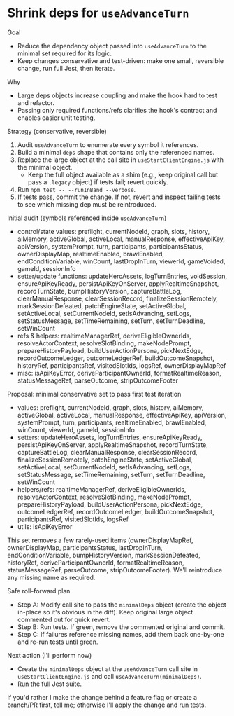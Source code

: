 # Shrink deps for `useAdvanceTurn`

Goal
- Reduce the dependency object passed into `useAdvanceTurn` to the minimal set required for its logic.
- Keep changes conservative and test-driven: make one small, reversible change, run full Jest, then iterate.

Why
- Large deps objects increase coupling and make the hook hard to test and refactor.
- Passing only required functions/refs clarifies the hook's contract and enables easier unit testing.

Strategy (conservative, reversible)
1. Audit `useAdvanceTurn` to enumerate every symbol it references.
2. Build a minimal `deps` shape that contains only the referenced names.
3. Replace the large object at the call site in `useStartClientEngine.js` with the minimal object.
   - Keep the full object available as a shim (e.g., keep original call but pass a `.legacy` object) if tests fail; revert quickly.
4. Run `npm test -- --runInBand --verbose`.
5. If tests pass, commit the change. If not, revert and inspect failing tests to see which missing dep must be reintroduced.

Initial audit (symbols referenced inside `useAdvanceTurn`)
- control/state values: preflight, currentNodeId, graph, slots, history, aiMemory, activeGlobal, activeLocal, manualResponse, effectiveApiKey, apiVersion, systemPrompt, turn, participants, participantsStatus, ownerDisplayMap, realtimeEnabled, brawlEnabled, endConditionVariable, winCount, lastDropInTurn, viewerId, gameVoided, gameId, sessionInfo
- setter/update functions: updateHeroAssets, logTurnEntries, voidSession, ensureApiKeyReady, persistApiKeyOnServer, applyRealtimeSnapshot, recordTurnState, bumpHistoryVersion, captureBattleLog, clearManualResponse, clearSessionRecord, finalizeSessionRemotely, markSessionDefeated, patchEngineState, setActiveGlobal, setActiveLocal, setCurrentNodeId, setIsAdvancing, setLogs, setStatusMessage, setTimeRemaining, setTurn, setTurnDeadline, setWinCount
- refs & helpers: realtimeManagerRef, deriveEligibleOwnerIds, resolveActorContext, resolveSlotBinding, makeNodePrompt, prepareHistoryPayload, buildUserActionPersona, pickNextEdge, recordOutcomeLedger, outcomeLedgerRef, buildOutcomeSnapshot, historyRef, participantsRef, visitedSlotIds, logsRef, ownerDisplayMapRef
- misc: isApiKeyError, deriveParticipantOwnerId, formatRealtimeReason, statusMessageRef, parseOutcome, stripOutcomeFooter

Proposal: minimal conservative set to pass first test iteration
- values: preflight, currentNodeId, graph, slots, history, aiMemory, activeGlobal, activeLocal, manualResponse, effectiveApiKey, apiVersion, systemPrompt, turn, participants, realtimeEnabled, brawlEnabled, winCount, viewerId, gameId, sessionInfo
- setters: updateHeroAssets, logTurnEntries, ensureApiKeyReady, persistApiKeyOnServer, applyRealtimeSnapshot, recordTurnState, captureBattleLog, clearManualResponse, clearSessionRecord, finalizeSessionRemotely, patchEngineState, setActiveGlobal, setActiveLocal, setCurrentNodeId, setIsAdvancing, setLogs, setStatusMessage, setTimeRemaining, setTurn, setTurnDeadline, setWinCount
- helpers/refs: realtimeManagerRef, deriveEligibleOwnerIds, resolveActorContext, resolveSlotBinding, makeNodePrompt, prepareHistoryPayload, buildUserActionPersona, pickNextEdge, outcomeLedgerRef, recordOutcomeLedger, buildOutcomeSnapshot, participantsRef, visitedSlotIds, logsRef
- utils: isApiKeyError

This set removes a few rarely-used items (ownerDisplayMapRef, ownerDisplayMap, participantsStatus, lastDropInTurn, endConditionVariable, bumpHistoryVersion, markSessionDefeated, historyRef, deriveParticipantOwnerId, formatRealtimeReason, statusMessageRef, parseOutcome, stripOutcomeFooter). We'll reintroduce any missing name as required.

Safe roll-forward plan
- Step A: Modify call site to pass the `minimalDeps` object (create the object in-place so it's obvious in the diff). Keep original large object commented out for quick revert.
- Step B: Run tests. If green, remove the commented original and commit.
- Step C: If failures reference missing names, add them back one-by-one and re-run tests until green.

Next action (I'll perform now)
- Create the `minimalDeps` object at the `useAdvanceTurn` call site in `useStartClientEngine.js` and call `useAdvanceTurn(minimalDeps)`.
- Run the full Jest suite.

If you'd rather I make the change behind a feature flag or create a branch/PR first, tell me; otherwise I'll apply the change and run tests.
